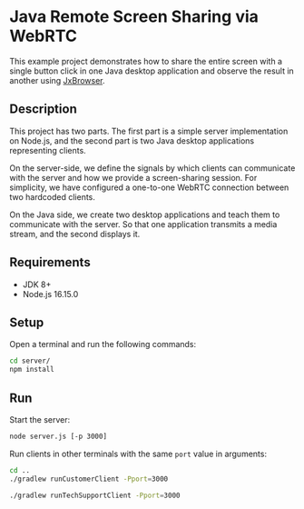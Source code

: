 # Java Remote Screen Sharing via WebRTC

This example project demonstrates how to share the entire screen with a single button click in one Java desktop application and observe the result in another using [JxBrowser](https://www.teamdev.com/jxbrowser).

## Description

This project has two parts. The first part is a simple server implementation on Node.js, and the second part is two Java desktop applications representing clients.

On the server-side, we define the signals by which clients can communicate with the server and how we provide a screen-sharing session.
For simplicity, we have configured a one-to-one WebRTC connection between two hardcoded clients.

On the Java side, we create two desktop applications and teach them to communicate with the server.
So that one application transmits a media stream, and the second displays it.

## Requirements

- JDK 8+
- Node.js 16.15.0

## Setup

Open a terminal and run the following commands:

```bash
cd server/
npm install
```

## Run

Start the server:

```bash
node server.js [-p 3000]
```

Run clients in other terminals with the same `port` value in arguments:

```bash
cd ..
./gradlew runCustomerClient -Pport=3000
```

```bash
./gradlew runTechSupportClient -Pport=3000
```
